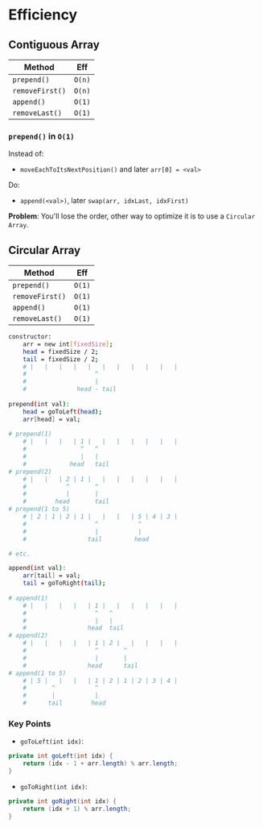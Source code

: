 # Efficiency

## Contiguous Array

| Method          | Eff    |
|-----------------|--------|
| `prepend()`     | `O(n)` |
| `removeFirst()` | `O(n)` |
| `append()`      | `O(1)` |
| `removeLast()`  | `O(1)` |

### `prepend()` in `O(1)`

Instead of:

- `moveEachToItsNextPosition()` and later `arr[0] = <val>`

Do:

- `append(<val>)`, later `swap(arr, idxLast, idxFirst)`

**Problem**: You'll lose the order, other way to optimize it is to use a `Circular Array`.

## Circular Array

| Method          | Eff    |
|-----------------|--------|
| `prepend()`     | `O(1)` |
| `removeFirst()` | `O(1)` |
| `append()`      | `O(1)` |
| `removeLast()`  | `O(1)` |

```bash
constructor:
    arr = new int[fixedSize];
    head = fixedSize / 2;
    tail = fixedSize / 2;
    # |   |   |   |   |   |   |   |   |   |   |
    #                   ^
    #                   |
    #              head - tail
    
prepend(int val):
    head = goToLeft(head);
    arr[head] = val;
    
# prepend(1)
    # |   |   |   | 1 |   |   |   |   |   |   |
    #               ^   ^
    #               |   |
    #            head   tail
# prepend(2)
    # |   |   | 2 | 1 |   |   |   |   |   |   |
    #           ^       ^
    #           |       |
    #        head       tail
# prepend(1 to 5)
    # | 2 | 1 | 2 | 1 |   |   |   | 5 | 4 | 3 |
    #                   ^           ^
    #                   |           |
    #                 tail         head

# etc.

append(int val):
    arr[tail] = val;
    tail = goToRight(tail);
    
# append(1)
    # |   |   |   |   | 1 |   |   |   |   |   |
    #                   ^   ^
    #                   |   |
    #                 head  tail
# append(2)
    # |   |   |   |   | 1 | 2 |   |   |   |   |
    #                   ^       ^
    #                   |       |
    #                 head      tail
# append(1 to 5)
    # | 5 |   |   |   | 1 | 2 | 1 | 2 | 3 | 4 |
    #       ^           ^
    #       |           |
    #      tail        head
```

### Key Points

- `goToLeft(int idx)`:

```java
private int goLeft(int idx) {
    return (idx - 1 + arr.length) % arr.length;
}
```

- `goToRight(int idx)`:

```java
private int goRight(int idx) {
    return (idx + 1) % arr.length;
}
```